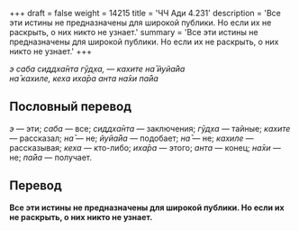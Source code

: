 +++
draft = false
weight = 14215
title = 'ЧЧ Ади 4.231'
description = 'Все эти истины не предназначены для широкой публики. Но если их не раскрыть, о них никто не узнает.'
summary = 'Все эти истины не предназначены для широкой публики. Но если их не раскрыть, о них никто не узнает.'
+++

_э саба сиддха̄нта гӯд̣ха, — кахите на̄ йуйа̄йа  
на̄ кахиле, кеха иха̄ра анта на̄хи па̄йа_

## Пословный перевод

_э_ — эти; _саба_ — все; _сиддха̄нта_ — заключения; _гӯд̣ха_ — тайные; _кахите_ — рассказал; _на̄_ — не; _йуйа̄йа_ — подобает; _на̄_ — не; _кахиле_ — рассказывая; _кеха_ — кто-либо; _иха̄ра_ — этого; _анта_ — конец; _на̄хи_ — не; _па̄йа_ — получает.

## Перевод

**Все эти истины не предназначены для широкой публики. Но если их не раскрыть, о них никто не узнает.**
